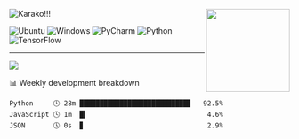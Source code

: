 <p>
    <img src="https://count.getloli.com/get/@karakoo.github" alt="Karako!!!"/>
    <img width="150" src="https://user-images.githubusercontent.com/70872201/156012148-8873031f-7f16-4fb7-8d91-8cd08a663882.gif" align="right"/>
</p>

<!-- <p align="center">
    <img src="https://count.getloli.com/get/@karakoo.github" alt="Karako!!!"/>
    <p align="center">
        <img alt="Python" src="https://img.shields.io/badge/python-3670A0?style=for-the-badge&logo=python&logoColor=ffdd54"/>
        <img alt="Ubuuntu" src="https://img.shields.io/badge/Ubuntu-E95420?style=for-the-badge&logo=ubuntu&logoColor=white"/>
        <img alt="Windows" src="https://img.shields.io/badge/Windows%2011-0078D6?style=for-the-badge&logo=windows&logoColor=white"/>
        <img alt="Wakatime" src="https://wakatime.com/badge/user/570bddef-37a7-4738-b1f7-969ab95c4cc9.svg?style=for-the-badge"/>
    </p>
</p> -->

![Ubuntu](https://img.shields.io/badge/Ubuntu-E95420?style=for-the-badge&logo=ubuntu&logoColor=white)
![Windows](https://img.shields.io/badge/Windows%2011-0078D6?style=for-the-badge&logo=windows&logoColor=white)
![PyCharm](https://img.shields.io/badge/Pycharm-143?style=for-the-badge&logo=pycharm&logoColor=black&color=black&labelColor=green)
![Python](https://img.shields.io/badge/python-3670A0?style=for-the-badge&logo=python&logoColor=ffdd54)
![TensorFlow](https://img.shields.io/badge/TensorFlow-%23FF6F00.svg?style=for-the-badge&logo=TensorFlow&logoColor=white)

---

<img src="https://genshin-card.getloli.com/detail/9,10,12,22,27,28,30-33,35,37,38,42,46-48/75104655.png"/>

<!-- waka-box start -->
📊 Weekly development breakdown
```text
Python     🕓 28m ███████████████████████████▊   92.5%
JavaScript 🕓 1m  █▎                              4.6%
JSON       🕓 0s  ▊                               2.9%
```
<!-- Powered by https://github.com/YouEclipse/waka-box-go . -->
<!-- waka-box end -->
